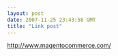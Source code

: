 ```yaml
---
layout: post
date: 2007-11-25 23:43:58 GMT
title: "Link post"
---
```

<http://www.magentocommerce.com/>

